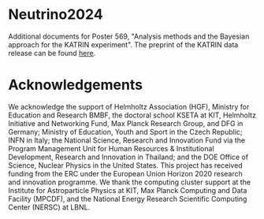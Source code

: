 # Neutrino2024
Additional documents for Poster 569, "Analysis methods and the Bayesian approach for the KATRIN experiment".
The preprint of the KATRIN data release can be found [here](https://www.katrin.kit.edu/publikationen/PREPRINT_Direct_neutrino_mass_measurement_based_on_259_days_of_KATRIN_data.pdf).

# Acknowledgements
We acknowledge the support of Helmholtz Association (HGF), Ministry for Education and Research BMBF, the doctoral school KSETA at KIT, Helmholtz Initiative and Networking Fund, Max Planck Research Group, and DFG in Germany; Ministry of Education, Youth and Sport in the Czech Republic; INFN in Italy; the National Science, Research and Innovation Fund via the Program Management Unit for Human Resources & Institutional Development, Research and Innovation in Thailand; and the DOE Office of Science, Nuclear Physics in the United States. This project has received funding from the ERC under the European Union Horizon 2020 research and innovation programme. We thank the computing cluster support at the Institute for Astroparticle Physics at KIT, Max Planck Computing and Data Facility (MPCDF), and the National Energy Research Scientific Computing Center (NERSC) at LBNL.
